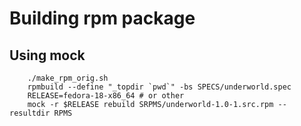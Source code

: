 # Building rpm package

## Using mock

```
    ./make_rpm_orig.sh
    rpmbuild --define "_topdir `pwd`" -bs SPECS/underworld.spec
    RELEASE=fedora-18-x86_64 # or other
    mock -r $RELEASE rebuild SRPMS/underworld-1.0-1.src.rpm --resultdir RPMS
```
